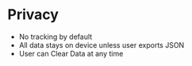# Privacy

- No tracking by default
- All data stays on device unless user exports JSON
- User can Clear Data at any time
